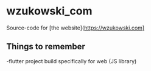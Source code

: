 # wzukowski_com

Source-code for [the website](https://wzukowski.com]

## Things to remember

-flutter project build specifically for web (JS library)